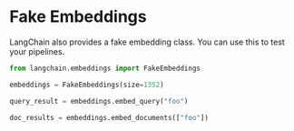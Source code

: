 # Fake Embeddings

LangChain also provides a fake embedding class. You can use this to test your pipelines.


```python
from langchain.embeddings import FakeEmbeddings
```


```python
embeddings = FakeEmbeddings(size=1352)
```


```python
query_result = embeddings.embed_query("foo")
```


```python
doc_results = embeddings.embed_documents(["foo"])
```
